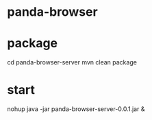 # panda-browser

# package
cd panda-browser-server
mvn clean package

# start
nohup java -jar panda-browser-server-0.0.1.jar &

